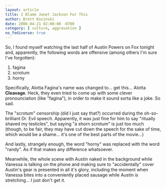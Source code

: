 ```yaml
---
layout: article
title: I Blame Janet Jackson For This
author: Brett Kosinski
date: 2006-04-21 02:00:00 -0700
category: [ culture, aggravation ]
no_fediverse: true
---
```


So, I found myself watching the last half of Austin Powers on Fox tonight and, apparently, the following words are offensive (among others I'm sure I've forgotten):

1. fagina
2. scrotum
3. horny

Specifically, Alotta Fagina's name was changed to... get this... Alotta **Cleavage**.  Heck, they even tried to come up with some clever pronounciation (like "fagina"), in order to make it sound sorta like a joke.  So sad.

The "scrotum" censorship (did I just say that?) occurred during the oh-so-brilliant Dr. Evil speech.  Apparently, it was just fine for him to say "ritually shaved my testicles", but saying "a shorn scrotum" is just too much (though, to be fair, they may have cut down the speech for the sake of time, which would be a shame... it's one of the best parts of the movie...)  

And lastly, strangely enough, the word "horny" was replaced with the word "randy".  As if that makes any difference whatsoever.

Meanwhile, the whole scene with Austin naked in the background while Vanessa is talking on the phone and making sure to "accidentally" cover Austin's gear is presented in all it's glory, including the moment when Vanessa bites into a conveniently placed sausage while Austin is stretching... I just don't get it.

